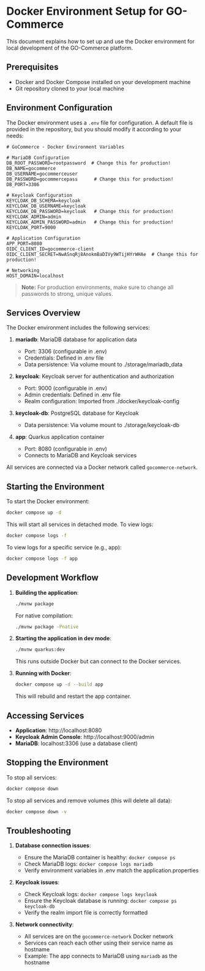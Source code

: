 # Docker Environment Setup for GO-Commerce

This document explains how to set up and use the Docker environment for local development of the GO-Commerce platform.

## Prerequisites

- Docker and Docker Compose installed on your development machine
- Git repository cloned to your local machine

## Environment Configuration

The Docker environment uses a `.env` file for configuration. A default file is provided in the repository, but you should modify it according to your needs:

```
# GoCommerce - Docker Environment Variables

# MariaDB Configuration
DB_ROOT_PASSWORD=rootpassword  # Change this for production!
DB_NAME=gocommerce
DB_USERNAME=gocommerceuser
DB_PASSWORD=gocommercepass      # Change this for production!
DB_PORT=3306

# Keycloak Configuration
KEYCLOAK_DB_SCHEMA=keycloak
KEYCLOAK_DB_USERNAME=keycloak
KEYCLOAK_DB_PASSWORD=keycloak   # Change this for production!
KEYCLOAK_ADMIN=admin
KEYCLOAK_ADMIN_PASSWORD=admin   # Change this for production!
KEYCLOAK_PORT=9000

# Application Configuration
APP_PORT=8080
OIDC_CLIENT_ID=gocommerce-client
OIDC_CLIENT_SECRET=NwASnqRj8AnokmBaDIVy9WTijHYrWHAe  # Change this for production!

# Networking
HOST_DOMAIN=localhost
```

> **Note:** For production environments, make sure to change all passwords to strong, unique values.

## Services Overview

The Docker environment includes the following services:

1. **mariadb**: MariaDB database for application data
   - Port: 3306 (configurable in .env)
   - Credentials: Defined in .env file
   - Data persistence: Via volume mount to ./storage/mariadb_data

2. **keycloak**: Keycloak server for authentication and authorization
   - Port: 9000 (configurable in .env)
   - Admin credentials: Defined in .env file
   - Realm configuration: Imported from ./docker/keycloak-config

3. **keycloak-db**: PostgreSQL database for Keycloak
   - Data persistence: Via volume mount to ./storage/keycloak-db

4. **app**: Quarkus application container
   - Port: 8080 (configurable in .env)
   - Connects to MariaDB and Keycloak services

All services are connected via a Docker network called `gocommerce-network`.

## Starting the Environment

To start the Docker environment:

```bash
docker compose up -d
```

This will start all services in detached mode. To view logs:

```bash
docker compose logs -f
```

To view logs for a specific service (e.g., app):

```bash
docker compose logs -f app
```

## Development Workflow

1. **Building the application**:

   ```bash
   ./mvnw package
   ```

   For native compilation:

   ```bash
   ./mvnw package -Pnative
   ```

2. **Starting the application in dev mode**:

   ```bash
   ./mvnw quarkus:dev
   ```

   This runs outside Docker but can connect to the Docker services.

3. **Running with Docker**:

   ```bash
   docker compose up -d --build app
   ```

   This will rebuild and restart the app container.

## Accessing Services

- **Application**: http://localhost:8080
- **Keycloak Admin Console**: http://localhost:9000/admin
- **MariaDB**: localhost:3306 (use a database client)

## Stopping the Environment

To stop all services:

```bash
docker compose down
```

To stop all services and remove volumes (this will delete all data):

```bash
docker compose down -v
```

## Troubleshooting

1. **Database connection issues**:
   - Ensure the MariaDB container is healthy: `docker compose ps`
   - Check MariaDB logs: `docker compose logs mariadb`
   - Verify environment variables in .env match the application.properties

2. **Keycloak issues**:
   - Check Keycloak logs: `docker compose logs keycloak`
   - Ensure the Keycloak database is running: `docker compose ps keycloak-db`
   - Verify the realm import file is correctly formatted

3. **Network connectivity**:
   - All services are on the `gocommerce-network` Docker network
   - Services can reach each other using their service name as hostname
   - Example: The app connects to MariaDB using `mariadb` as the hostname